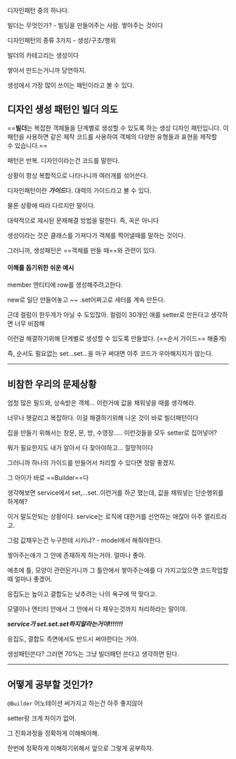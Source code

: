 디자인패턴 중의 하나다.

빌더는 무엇인가? - 빌딩을 만들어주는 사람. 쌓아주는 것이다

디자인패턴의 종류 3가지 - 생성/구조/행위

빌더의 카테고리는 생성이다

쌓아서 만드는거니까 당연하지.

생성에서 가장 많이 쓰이는 패턴이라고 볼 수 있다.


## 디자인 생성 패턴인 빌더 의도

==**빌더**는 복잡한 객체들을 단계별로 생성할 수 있도록 하는 생성 디자인 패턴입니다. 이 패턴을 사용하면 같은 제작 코드를 사용하여 객체의 다양한 유형들과 표현을 제작할 수 있습니다.==

패턴은 반복. 디자인이라는건 코드를 말한다.

상황이 항상 복합적으로 나타나니까 여러개를 섞어쓴다.

디자인패턴이란 ***가이드***다. 대력의 가이드라고 볼 수 있다.

물론 상황에 따라 다르지만 말이다.

대략적으로 제시된 문제해결 방법을 말한다. 즉, 꼭은 아니다


생성이라는 것은 클래스를 가져다가 객체를 찍어낼때를 말하는 것이다.

그러니까, 생성패턴은 ==객체를 만들 때==와 관련이 있다.


#### 이해를 돕기위한 쉬운 예시

member 엔티티에 row를 생성해주려고한다.

new로 일단 만들어놓고 ~~ .set어쩌고로 세터를 계속 만든다.

근데 컬럼이 한두개가 아닐 수 도있잖아. 컬럼이 30개인 애를 setter로 만든다고 생각하면 너무 비참해

이런걸 해결하기위해 단계별로 생성할 수 있도록 만들었다.  (==순서 가이드== 해줄게)

즉, 순서도 필요없는 set...set...을 마구 써대면 아주 코드가 우아해지지가 않는다.


---


## 비참한 우리의 문제상황

엄청 많은 필드와, 상속받은 객체... 이런거에 값을 채워넣을 때를 생각해라.

너무나 헷갈리고 복잡하다. 이걸 해결하기위해 나온 것이 바로 빌더패턴이다


집을 만들기 위해서는 창문, 문, 방, 수영장..... 이런것들을 모두 setter로 집어넣어?

뭐가 필요한지도 내가 알아서 다 찾아야하고... 절망적이다

그러니까 하나의 가이드를 만들어서 처리할 수 있다면 정말 좋겠지.


그 아이가 바로 ==Builder==다


생각해보면 service에서 set,...set..이런거를 하곤 했는데, 값을 채워넣는 단순행위를 하게해? 

이거 말도안되는 상황이다. service는 로직에 대한거를 선언하는 애잖아 아주 엘리트라고.

그럼 값채우는건 누구한테 시키냐? - model에서 해줘야한다.

쌓아주는애가 그 안에 존재하게 하는거야. 얼마나 좋아.


애초에 틀, 모양이 관련된거니까 그 틀안에서 쌓아주는애를 다 가지고있으면 코드작업할 때 얼마나 좋겠어.

응집도는 높이고 결합도는 낮추려는 나의 욕구에 딱 맞다고.


모델이나 엔티티 안에서 그 안에서 다 채우는것까지 처리하라는 말이야.

***service가 set.set.set하지말라는거야!!!!!!!***


응집도, 결합도 측면에서도 반드시 써야한다는 거야.

생성패턴쓴다? 그러면 70%는 그냥 빌더패턴 쓴다고 생각하면 된다.



---


## 어떻게 공부할 것인가?

`@Builder` 어노테이션 써가지고 하는건 아주 좋지않아

setter랑 크게 차이가 없어.

그 진화과정을 정확하게 이해해야해. 

한번에 정확하게 이해하기위해서 앞으로 그렇게 공부하자.